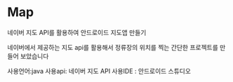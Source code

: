 # Map

네이버 지도 API를 활용하여 안드로이드 지도앱 만들기 

네이버에서 제공하는 지도 api를 활용해서 정류장의 위치를 찍는 간단한 프로젝트를 만들어 보았습니다

사용언어:java
사용api: 네이버 지도 API
사용IDE : 안드로이드 스튜디오
